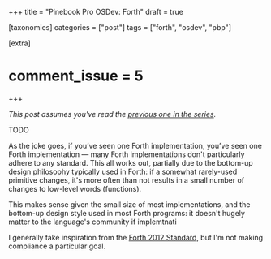 +++
title = "Pinebook Pro OSDev: Forth"
draft = true

[taxonomies]
categories = ["post"]
tags = ["forth", "osdev", "pbp"]

[extra]
# comment_issue = 5
+++

*This post assumes you've read the [previous one in the series](@/pbp-osdev/2020-02-08-hello-world.md).*

TODO

As the joke goes, if you’ve seen one Forth implementation, you’ve seen one Forth implementation &mdash; many Forth implementations don't particularly adhere to any standard. This all works out, partially due to the bottom-up design philosophy typically used in Forth: if a somewhat rarely-used primitive changes, it's more often than not results in a small number of changes to low-level words (functions).

This makes sense given the small size of most implementations, and the bottom-up design style used in most Forth programs: it doesn't hugely matter to the language's community if implemtnati

I generally take inspiration from the [Forth 2012 Standard](https://forth-standard.org/), but I'm not making compliance a particular goal.
